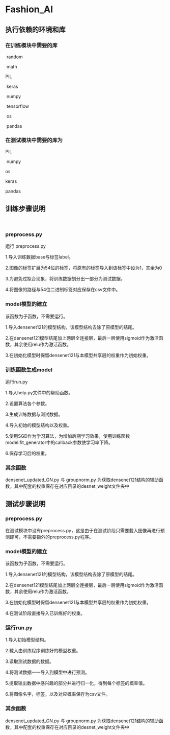 # Fashion_AI

## 执行依赖的环境和库

### 在训练模块中需要的库

  random

  math

  PIL

  keras

  numpy

  tensorflow

  os

  pandas

### 在测试模块中需要的库为

  PIL

  numpy

  os

  keras

  pandas

  
## 训练步骤说明
  
### preprocess.py

运行 preprocess.py

1.导入训练数据base与标签label。

2.图像的标签扩展为54位的标签，将原有的标签导入到该标签中设为1，其余为0

3.为避免过拟合现象，将训练数据划分出一部分为测试数据。

4.将图像的路径与54位二进制标签对应保存在csv文件中。

### model模型的建立

该函数为子函数，不需要运行。

1.导入densenet121的模型结构，该模型结构去除了原模型的结尾。

2.在densenet121模型结尾加上两层全连接层，最后一层使用sigmoid作为激活函数，其余使用relu作为激活函数。

3.在初始化模型时保留densenet121与本模型共享层的权重作为初始权重。

### 训练函数生成model

运行run.py

1.导入help.py文件中的帮助函数。

2.设置算法各个参数。

3.生成训练数据与测试数据。

4.导入初始的模型结构以及权重。

5.使用SGD作为学习算法，为增加后期学习效果，使用训练函数model.fit_generator中的callback参数使学习率下降。

6.保存学习后的权重。

### 其余函数

densenet_updated_GN.py 与 groupnorm.py 为获取densenet121结构的辅助函数，其中配套的权重保存在对应目录的desnet_weight文件夹中

## 测试步骤说明

### preprocess.py

在测试模块中没有preprocess.py，这是由于在测试阶段只需要载入图像再进行预测即可，不需要额外的preprocess.py程序。

### model模型的建立

该函数为子函数，不需要运行。

1.导入densenet121的模型结构，该模型结构去除了原模型的结尾。

2.在densenet121模型结尾加上两层全连接层，最后一层使用sigmoid作为激活函数，其余使用relu作为激活函数。

3.在初始化模型时保留densenet121与本模型共享层的权重作为初始权重。

4.在测试阶段直接导入已训练好的权重。

### 运行run.py

1.导入初始模型结构。

2.载入由训练程序训练好的模型权重。

3.读取测试数据的数据。

4.将测试数据一一导入到模型中进行预测。

5.提取输出数据中感兴趣的部分并进行归一化，得到每个标签的概率值。

6.将图像名字，标签，以及对应概率保存为csv文件。

### 其余函数

densenet_updated_GN.py 与 groupnorm.py 为获取densenet121结构的辅助函数，其中配套的权重保存在对应目录的desnet_weight文件夹中
